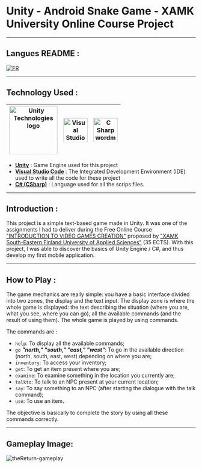 # Unity - Android Snake Game - XAMK University Online Course Project

---
## Langues README :

[![FR](https://img.shields.io/badge/lang-FR-blue.svg)](https://github.com/Ralh19/TheReturn/blob/main/README-fr.md)

---

## Technology Used :

|<a title="Unity Technologies, Public domain, via Wikimedia Commons" href="https://commons.wikimedia.org/wiki/File:Unity_Technologies_logo.svg"><img width="128" alt="Unity Technologies logo" src="https://upload.wikimedia.org/wikipedia/commons/thumb/1/19/Unity_Technologies_logo.svg/128px-Unity_Technologies_logo.svg.png"></a>| <a title="Microsoft, Public domain, via Wikimedia Commons" href="https://commons.wikimedia.org/wiki/File:Visual_Studio_Code_1.35_icon.svg"><img width="64" alt="Visual Studio Code 1.35 icon" src="https://upload.wikimedia.org/wikipedia/commons/thumb/9/9a/Visual_Studio_Code_1.35_icon.svg/64px-Visual_Studio_Code_1.35_icon.svg.png"></a> | <a title="Jason Groce, Public domain, via Wikimedia Commons" href="https://commons.wikimedia.org/wiki/File:C_Sharp_wordmark.svg"><img width="64" alt="C Sharp wordmark" src="https://upload.wikimedia.org/wikipedia/commons/thumb/0/0d/C_Sharp_wordmark.svg/64px-C_Sharp_wordmark.svg.png"></a> 
|-|-|-|

- [**Unity**](https://unity.com/fr) : Game Engine used for this project
- [**Visual Studio Code**](https://code.visualstudio.com/) : The Integrated Development Environment (IDE) used to write all the code for these project
- [**C# (CSharp)**](https://fr.wikipedia.org/wiki/C_Sharp#:~:text=C%23%20est%20un%20langage%20de,ou%20des%20bibliothèques%20de%20classes.) : Language used for all the scrips files.

---
## Introduction : 

This project is a simple text-based game made in Unity. It was one of the assignments I had to deliver during the Free Online Course ["INTRODUCTION TO VIDEO GAMES CREATION"](https://cambridge-academy-of-gaming-and-innovation.teachable.com/p/introduction-to-video-games-creation) proposed by ["XAMK South-Eastern Finland University of Applied Sciences"](https://www.xamk.fi/en/frontpage/) (35 ECTS). With this project, I was able to discover the basics of Unity Engine / C#, and thus develop my first mobile application.

---
## How to Play : 

The game mechanics are really simple: you have a basic interface divided into two zones, the display and the text input. The display zone is where the whole game is displayed: the text describing the situation (where you are, what you see, where you can go), all the available commands (and the result of using them). The whole game is played by using commands.

The commands are :
- `help`: To display all the available commands;
- `go` ***"north," "south," "east," "west"***: To go in the available direction (north, south, east, west) depending on where you are;
- `inventory`: To access your inventory;
- `get`: To get an item present where you are;
- `examine`: To examine something in the location you currently are;
- `talkto`: To talk to an NPC present at your current location;
- `say`: To say something to an NPC (after starting the dialogue with the talk command);
- `use`: To use an item.

The objective is basically to complete the story by using all these commands correctly.

---
## Gameplay Image: 

![theReturn-gameplay](https://github.com/Ralh19/TheReturn/assets/145393792/26cb1340-2099-405a-ae91-dbcad50c3f97)
